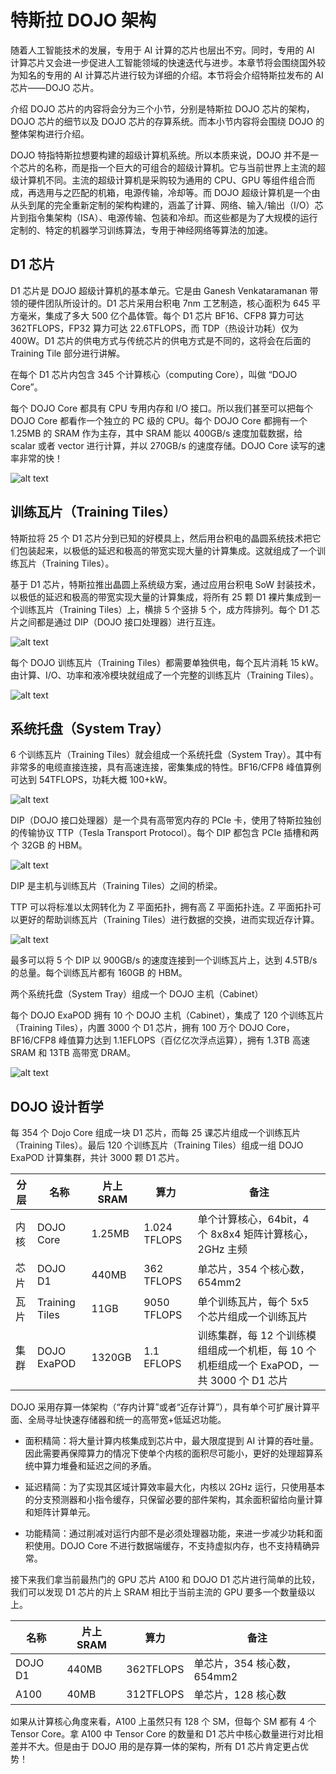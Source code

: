 <!--Copyright © 适用于[License](https://github.com/chenzomi12/AISystem)版权许可-->

# 特斯拉 DOJO 架构

随着人工智能技术的发展，专用于 AI 计算的芯片也层出不穷。同时，专用的 AI 计算芯片又会进一步促进人工智能领域的快速迭代与进步。本章节将会围绕国外较为知名的专用的 AI 计算芯片进行较为详细的介绍。本节将会介绍特斯拉发布的 AI 芯片——DOJO 芯片。

介绍 DOJO 芯片的内容将会分为三个小节，分别是特斯拉 DOJO 芯片的架构，DOJO 芯片的细节以及 DOJO 芯片的存算系统。而本小节内容将会围绕 DOJO 的整体架构进行介绍。

DOJO 特指特斯拉想要构建的超级计算机系统。所以本质来说，DOJO 并不是一个芯片的名称，而是指一个巨大的可组合的超级计算机。它与当前世界上主流的超级计算机不同。主流的超级计算机是采购较为通用的 CPU、GPU 等组件组合而成，再选用与之匹配的机箱，电源传输，冷却等。而 DOJO 超级计算机是一个由从头到尾的完全重新定制的架构构建的，涵盖了计算、网络、输入/输出（I/O）芯片到指令集架构（ISA）、电源传输、包装和冷却。而这些都是为了大规模的运行定制的、特定的机器学习训练算法，专用于神经网络等算法的加速。

## D1 芯片

D1 芯片是 DOJO 超级计算机的基本单元。它是由 Ganesh Venkataramanan 带领的硬件团队所设计的。D1 芯片采用台积电 7nm 工艺制造，核心面积为 645 平方毫米，集成了多大 500 亿个晶体管。每个 D1 芯片 BF16、CFP8 算力可达 362TFLOPS，FP32 算力可达 22.6TFLOPS，而 TDP（热设计功耗）仅为 400W。D1 芯片的供电方式与传统芯片的供电方式是不同的，这将会在后面的 Training Tile 部分进行讲解。

在每个 D1 芯片内包含 345 个计算核心（computing Core），叫做 “DOJO Core”。

每个 DOJO Core 都具有 CPU 专用内存和 I/O 接口。所以我们甚至可以把每个 DOJO Core 都看作一个独立的 PC 级的 CPU。每个 DOJO Core 都拥有一个 1.25MB 的 SRAM 作为主存，其中 SRAM 能以 400GB/s 速度加载数据，给 scalar 或者 vector 进行计算，并以 270GB/s 的速度存储。DOJO Core 读写的速率非常的快！

![alt text](./images/DOJOArch01.png)

## 训练瓦片（Training Tiles）

特斯拉将 25 个 D1 芯片分到已知的好模具上，然后用台积电的晶圆系统技术把它们包装起来，以极低的延迟和极高的带宽实现大量的计算集成。这就组成了一个训练瓦片（Training Tiles）。

基于 D1 芯片，特斯拉推出晶圆上系统级方案，通过应用台积电 SoW 封装技术，以极低的延迟和极高的带宽实现大量的计算集成，将所有 25 颗 D1 裸片集成到一个训练瓦片（Training Tiles）上，横排 5 个竖排 5 个，成方阵排列。每个 D1 芯片之间都是通过 DIP（DOJO 接口处理器）进行互连。

![alt text](./images/DOJOArch02.png)

每个 DOJO 训练瓦片（Training Tiles）都需要单独供电，每个瓦片消耗 15 kW。由计算、I/O、功率和液冷模块就组成了一个完整的训练瓦片（Training Tiles）。

![alt text](./images/DOJOArch03.jpg)

## 系统托盘（System Tray）

6 个训练瓦片（Training Tiles）就会组成一个系统托盘（System Tray）。其中有非常多的电缆直接连接，具有高速连接，密集集成的特性。BF16/CFP8 峰值算例可达到 54TFLOPS，功耗大概 100+kW。

![alt text](./images/DOJOArch04.png)

DIP（DOJO 接口处理器）是一个具有高带宽内存的 PCIe 卡，使用了特斯拉独创的传输协议 TTP（Tesla Transport Protocol）。每个 DIP 都包含 PCIe 插槽和两个 32GB 的 HBM。

![alt text](./images/DOJOArch05.png)

DIP 是主机与训练瓦片（Training Tiles）之间的桥梁。

TTP 可以将标准以太网转化为 Z 平面拓扑，拥有高 Z 平面拓扑连。Z 平面拓扑可以更好的帮助训练瓦片（Training Tiles）进行数据的交换，进而实现近存计算。

![alt text](./images/DOJOArch06.png)

最多可以将 5 个 DIP 以 900GB/s 的速度连接到一个训练瓦片上，达到 4.5TB/s 的总量。每个训练瓦片都有 160GB 的 HBM。

两个系统托盘（System Tray）组成一个 DOJO 主机（Cabinet）

每个 DOJO ExaPOD 拥有 10 个 DOJO 主机（Cabinet），集成了 120 个训练瓦片（Training Tiles），内置 3000 个 D1 芯片，拥有 100 万个 DOJO Core，BF16/CFP8 峰值算力达到 1.1EFLOPS（百亿亿次浮点运算），拥有 1.3TB 高速 SRAM 和 13TB 高带宽 DRAM。

![alt text](./images/DOJOArch07.png)

## DOJO 设计哲学

每 354 个 Dojo Core 组成一块 D1 芯片，而每 25 课芯片组成一个训练瓦片（Training Tiles）。最后 120 个训练瓦片（Training Tiles）组成一组 DOJO ExaPOD 计算集群，共计 3000 颗 D1 芯片。

| 分层 | 名称           | 片上 SRAM | 算力         | 备注                                                         |
| ---- | -------------- | -------- | ------------ | ------------------------------------------------------------ |
| 内核 | DOJO Core      | 1.25MB   | 1.024 TFLOPS | 单个计算核心，64bit，4 个 8x8x4 矩阵计算核心，2GHz 主频        |
| 芯片 | DOJO D1        | 440MB    | 362 TFLOPS   | 单芯片，354 个核心数，654mm2                                  |
| 瓦片 | Training Tiles | 11GB     | 9050 TFLOPS  | 单个训练瓦片，每个 5x5 个芯片组成一个训练瓦片                |
| 集群 | DOJO ExaPOD    | 1320GB   | 1.1 EFLOPS   | 训练集群，每 12 个训练模组组成一个机柜，每 10 个机柜组成一个 ExaPOD，一共 3000 个 D1 芯片 |

DOJO 采用存算一体架构（“存内计算”或者“近存计算”），具有单个可扩展计算平面、全局寻址快速存储器和统一的高带宽+低延迟功能。

* 面积精简：将大量计算内核集成到芯片中，最大限度提到 AI 计算的吞吐量。因此需要再保障算力的情况下使单个内核的面积尽可能小，更好的处理超算系统中算力堆叠和延迟之间的矛盾。

* 延迟精简：为了实现其区域计算效率最大化，内核以 2GHz 运行，只使用基本的分支预测器和小指令缓存，只保留必要的部件架构，其余面积留给向量计算和矩阵计算单元。

* 功能精简：通过削减对运行内部不是必须处理器功能，来进一步减少功耗和面积使用。DOJO Core 不进行数据端缓存，不支持虚拟内存，也不支持精确异常。

接下来我们拿当前最热门的 GPU 芯片 A100 和 DOJO D1 芯片进行简单的比较，我们可以发现 D1 芯片的片上 SRAM 相比于当前主流的 GPU 要多一个数量级以上。

| 名称    | 片上 SRAM | 算力      | 备注                      |
| ------- | -------- | --------- | ------------------------- |
| DOJO D1 | 440MB    | 362TFLOPS | 单芯片，354 核心数，654mm2 |
| A100    | 40MB     | 312TFLOPS | 单芯片，128 核心数         |

如果从计算核心角度来看，A100 上虽然只有 128 个 SM，但每个 SM 都有 4 个 Tensor Core。拿 A100 中 Tensor Core 的数量和 D1 芯片中核心数量进行对比相差并不大。但是由于 DOJO 用的是存算一体的架构，所有 D1 芯片肯定更占优势！

